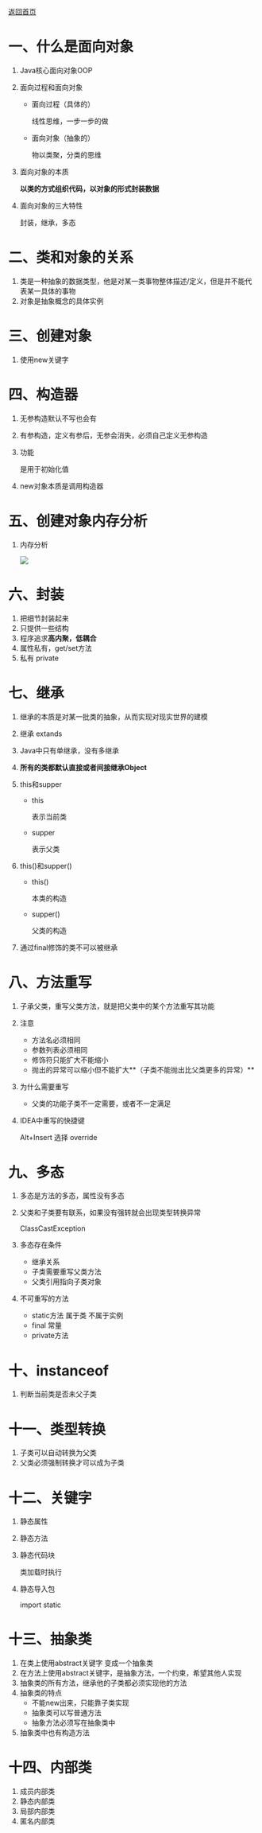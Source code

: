 <a href="/">返回首页</a>

# 一、什么是面向对象

1. Java核心面向对象OOP

2. 面向过程和面向对象

   - 面向过程（具体的）

     线性思维，一步一步的做

   - 面向对象（抽象的）

     物以类聚，分类的思维

3. 面向对象的本质

   **以类的方式组织代码，以对象的形式封装数据**

4. 面向对象的三大特性

   封装，继承，多态

# 二、类和对象的关系

1. 类是一种抽象的数据类型，他是对某一类事物整体描述/定义，但是并不能代表某一具体的事物
2. 对象是抽象概念的具体实例

# 三、创建对象

1. 使用new关键字

# 四、构造器

1. 无参构造默认不写也会有

2. 有参构造，定义有参后，无参会消失，必须自己定义无参构造

3. 功能

   是用于初始化值

4. new对象本质是调用构造器

# 五、创建对象内存分析

1. 内存分析

   ![](https://img.yublog.top/img/202211041506713.png)

# 六、封装

1. 把细节封装起来
2. 只提供一些结构
3. 程序追求**高内聚，低耦合**
4. 属性私有，get/set方法
5. 私有 private

# 七、继承

1. 继承的本质是对某一批类的抽象，从而实现对现实世界的建模

2. 继承 extands

3. Java中只有单继承，没有多继承

4. **所有的类都默认直接或者间接继承Object**

5. this和supper

   - this

     表示当前类

   - supper

     表示父类

6. this()和supper()

   - this()

     本类的构造

   - supper()

     父类的构造
   
7. 通过final修饰的类不可以被继承

# 八、方法重写

1. 子承父类，重写父类方法，就是把父类中的某个方法重写其功能

2. 注意

   - 方法名必须相同
   - 参数列表必须相同
   - 修饰符只能扩大不能缩小
   - 抛出的异常可以缩小但不能扩大**（子类不能抛出比父类更多的异常）**

3. 为什么需要重写

   - 父类的功能子类不一定需要，或者不一定满足

4. IDEA中重写的快捷键

   Alt+Insert 选择 override

# 九、多态

1. 多态是方法的多态，属性没有多态

2. 父类和子类要有联系，如果没有强转就会出现类型转换异常

   ClassCastException

3. 多态存在条件

   - 继承关系
   - 子类需要重写父类方法
   - 父类引用指向子类对象
   
4. 不可重写的方法

   - static方法 属于类 不属于实例
   - final 常量
   - private方法

# 十、instanceof

1. 判断当前类是否未父子类

# 十一、类型转换

1. 子类可以自动转换为父类
2. 父类必须强制转换才可以成为子类

# 十二、关键字

1. 静态属性

2. 静态方法

3. 静态代码块

   类加载时执行

4. 静态导入包

   import static 

# 十三、抽象类

1. 在类上使用abstract关键字 变成一个抽象类
2. 在方法上使用abstract关键字，是抽象方法，一个约束，希望其他人实现
3. 抽象类的所有方法，继承他的子类都必须实现他的方法
4. 抽象类的特点
   - 不能new出来，只能靠子类实现
   - 抽象类可以写普通方法
   - 抽象方法必须写在抽象类中
5. 抽象类中也有构造方法

# 十四、内部类

1. 成员内部类
2. 静态内部类
3. 局部内部类
4. 匿名内部类